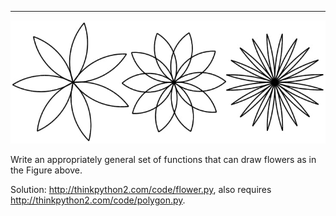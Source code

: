 -------------

![image](/.guides/img/flowers.jpg)



Write an appropriately general set of functions that can draw flowers as in the Figure above.

Solution: <http://thinkpython2.com/code/flower.py>, also requires <http://thinkpython2.com/code/polygon.py>.
